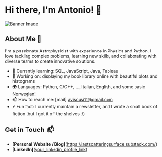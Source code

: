 # Hi there, I'm Antonio! 👋

![Banner Image]((https://github.com/anvi-git/anvi-git/blob/main/wallpaper_github.jpeg))

## About Me 🚀

I'm a passionate Astrophysicist with experience in Physics and Python. I love tackling complex problems, learning new skills, and collaborating with diverse teams to create innovative solutions.

- 🌱 Currently learning: SQL, JavaScript, Java, Tableau
- 🔭 Working on: displaying my book library online with beautiful plots and histograms
- 🌍 Languages: Python, C/C++, ..., Italian, English, and some basic Norwegian!
- 📫 How to reach me: [mail] aviscusi11@gmail.com
- ⚡ Fun fact: I currently maintain a newsletter, and I wrote a small book of fiction (but I got it off the shelves :/)

## Get in Touch 📬

- **[Personal Website / Blog]**(https://lastscatteringsurface.substack.com/)
- **[LinkedIn]**([your_linkedin_profile_link](https://www.linkedin.com/in/antonio-viscusi/))


